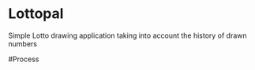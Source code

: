 # Lottopal
Simple Lotto drawing application taking into account the history of drawn numbers

#Process
